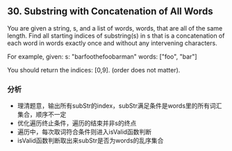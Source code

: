 ## 30. Substring with Concatenation of All Words

You are given a string, s, and a list of words, words, that are all of the same length. Find all starting indices of substring(s) in s that is a concatenation of each word in words exactly once and without any intervening characters.

For example, given:
s: "barfoothefoobarman"
words: ["foo", "bar"]

You should return the indices: [0,9].
(order does not matter).

### 分析

- 理清题意，输出所有subStr的index，subStr满足条件是words里的所有词汇集合，顺序不一定
- 优化遍历终止条件，遍历的结束并非s的终点 
- 遍历中，每次取词符合条件则进入isValid函数判断
- isValid函数判断取出来subStr是否为words的乱序集合